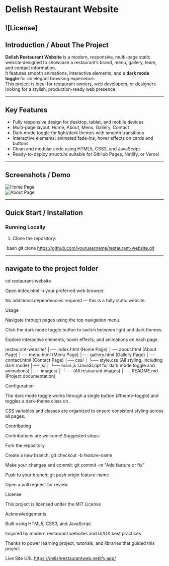 # Delish Restaurant Website

![License]
---

## Introduction / About The Project

**Delish Restaurant Website** is a modern, responsive, multi-page static website designed to showcase a restaurant’s brand, menu, gallery, team, and contact information.  
It features smooth animations, interactive elements, and a **dark mode toggle** for an elegant browsing experience.  
This project is ideal for restaurant owners, web developers, or designers looking for a stylish, production-ready web presence.

---

## Key Features

- Fully responsive design for desktop, tablet, and mobile devices  
- Multi-page layout: Home, About, Menu, Gallery, Contact  
- Dark mode toggle for light/dark themes with smooth transitions  
- Interactive elements: animated fade-ins, hover effects on cards and buttons  
- Clean and modular code using HTML5, CSS3, and JavaScript  
- Ready-to-deploy structure suitable for GitHub Pages, Netlify, or Vercel  

---

## Screenshots / Demo

![Home Page](images/screenshot-home.png)  
![About Page](images/screenshot-about.png)  


---

## Quick Start / Installation

### Running Locally

1. Clone the repository:

`bash
git clone https://github.com/yourusername/restaurant-website.git

---

## navigate to the project folder
cd restaurant-website


Open index.html in your preferred web browser.

No additional dependencies required — this is a fully static website.

Usage

Navigate through pages using the top navigation menu.

Click the dark mode toggle button to switch between light and dark themes.

Explore interactive elements, hover effects, and animations on each page.

  

  restaurant-website/
│── index.html        (Home Page)
│── about.html        (About Page)
│── menu.html         (Menu Page)
│── gallery.html      (Gallery Page)
│── contact.html      (Contact Page)
│── css/
│    └── style.css    (All styling, including dark mode)
│── js/
│    └── main.js      (JavaScript for dark mode toggle and animations)
│── images/
│    └── (All restaurant images)
│── README.md         (Project documentation)


Configuration

The dark mode toggle works through a single button (#theme-toggle) and toggles a dark-theme class on <body>.

CSS variables and classes are organized to ensure consistent styling across all pages.


Contributing

Contributions are welcome! Suggested steps:

Fork the repository

Create a new branch: git checkout -b feature-name

Make your changes and commit: git commit -m "Add feature or fix"

Push to your branch: git push origin feature-name

Open a pull request for review


License

This project is licensed under the MIT License 

Acknowledgements

Built using HTML5, CSS3, and JavaScript

Inspired by modern restaurant websites and UI/UX best practices

Thanks to power learning project, tutorials, and libraries that guided this project



Live Site URL https://delishrestaurantweb.netlify.app/
